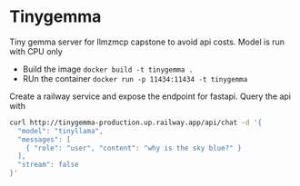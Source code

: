 # Tinygemma
Tiny gemma server for llmzmcp capstone to avoid api costs. Model is run with CPU only

- Build the image `docker build -t tinygemma .`
- RUn the container `docker run -p 11434:11434 -t tinygemma`

Create a railway service and expose the endpoint for fastapi. Query the api with
```bash
curl http://tinygemma-production.up.railway.app/api/chat -d '{
  "model": "tinyllama",
  "messages": [
    { "role": "user", "content": "why is the sky blue?" }
  ],
  "stream": false
}'
```
